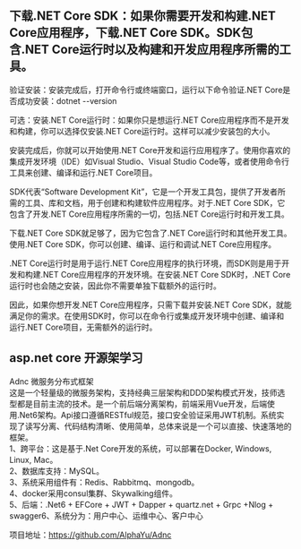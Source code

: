 ## 下载.NET Core SDK：如果你需要开发和构建.NET Core应用程序，下载.NET Core SDK。SDK包含.NET Core运行时以及构建和开发应用程序所需的工具。

验证安装：安装完成后，打开命令行或终端窗口，运行以下命令验证.NET Core是否成功安装：dotnet --version

可选：安装.NET Core运行时：如果你只是想运行.NET Core应用程序而不是开发和构建，你可以选择仅安装.NET Core运行时。这样可以减少安装包的大小。

安装完成后，你就可以开始使用.NET Core开发和运行应用程序了。使用你喜欢的集成开发环境（IDE）如Visual Studio、Visual Studio Code等，或者使用命令行工具来创建、编译和运行.NET Core项目。

SDK代表“Software Development Kit”，它是一个开发工具包，提供了开发者所需的工具、库和文档，用于创建和构建软件应用程序。对于.NET Core SDK，它包含了开发.NET Core应用程序所需的一切，包括.NET Core运行时和开发工具。

下载.NET Core SDK就足够了，因为它包含了.NET Core运行时和其他开发工具。使用.NET Core SDK，你可以创建、编译、运行和调试.NET Core应用程序。

.NET Core运行时是用于运行.NET Core应用程序的执行环境，而SDK则是用于开发和构建.NET Core应用程序的开发环境。在安装.NET Core SDK时，.NET Core运行时也会随之安装，因此你不需要单独下载额外的运行时。

因此，如果你想开发.NET Core应用程序，只需下载并安装.NET Core SDK，就能满足你的需求。在使用SDK时，你可以在命令行或集成开发环境中创建、编译和运行.NET Core项目，无需额外的运行时。


## asp.net core 开源架学习
Adnc 微服务分布式框架  
这是一个轻量级的微服务架构，支持经典三层架构和DDD架构模式开发，技师选型都是目前主流的技术。是一个前后端分离架构，前端采用Vue开发，后端使用.Net6架构。Api接口遵循RESTful规范，接口安全验证采用JWT机制。系统实现了读写分离、代码结构清晰、使用简单，总体来说是一个可以直接、快速落地的框架。   
1、跨平台：这是基于.Net Core开发的系统，可以部署在Docker, Windows, Linux, Mac。   
2、数据库支持：MySQL。   
3、系统采用组件有：Redis、Rabbitmq、mongodb。     
4、docker采用consul集群、Skywalking组件。     
5、后端：.Net6 + EFCore + JWT + Dapper + quartz.net + Grpc +Nlog + swagger6、系统分为：用户中心、运维中心、客户中心  

项目地址：https://github.com/AlphaYu/Adnc


